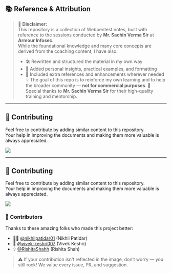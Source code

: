## 📚 Reference & Attribution

> 🧾 **Disclaimer:**  
> This repository is a collection of Webpentest notes, built with reference to the sessions conducted by **Mr. Sachin Verma Sir** at **Armour Infosec**.  
> While the foundational knowledge and many core concepts are derived from the coaching content, I have also:
> - 🛠️ Rewritten and structured the material in my own way  
> - 🧠 Added personal insights, practical examples, and formatting  
> - 📝 Included extra references and enhancements wherever needed
> 💡 The goal of this repo is to reinforce my own learning and to help the broader community — **not for commercial purposes**.
> 🙏 Special thanks to **Mr. Sachin Verma Sir**  for their high-quality training and mentorship.

---

## 🤝 Contributing

Feel free to contribute by adding similar content to this repository.  
Your help in improving the documents and making them more valuable is always appreciated.

<a href="https://github.com/nikhilpatidar01/Web-Application-Penetration-Testing/graphs/contributors">
  <img src="https://contrib.rocks/image?repo=nikhilpatidar01/Web-Application-Penetration-Testing" />
</a>

 
---
## 🤝 Contributing

Feel free to contribute by adding similar content to this repository.  
Your help in improving the documents and making them more valuable is always appreciated.

<a href="https://github.com/nikhilpatidar01/Web-Application-Penetration-Testing/graphs/contributors">
  <img src="https://contrib.rocks/image?repo=nikhilpatidar01/Web-Application-Penetration-Testing" />
</a>

### 🙌 Contributors

Thanks to these amazing folks who made this project better:

- 👨‍💻 [@nikhilpatidar01](https://github.com/nikhilpatidar01) (Nikhil Patidar)
- 🧠 [@vivek-keshri007](https://github.com/vivek-keshri007) (Vivek Keshri)
- 💡 [@RishitaShahh](https://github.com/RishitaShahh) (Rishita Shah)

> ⚠️ If your contribution isn't reflected in the image, don’t worry — you still rock! We value every issue, PR, and suggestion.
